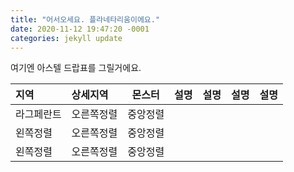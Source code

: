 ```yaml
---
title: "어서오세요. 플라네타리움이에요."
date: 2020-11-12 19:47:20 -0001
categories: jekyll update
---
```



여기엔 아스텔 드랍표를 그릴거에요.

|지역|상세지역|몬스터|설명|설명|설명|설명|
|:---|:---|:---:|:---:|:---:|:---:|:---:|
|라그페란트|오른쪽정렬|중앙정렬|
|왼쪽정렬|오른쪽정렬|중앙정렬|
|왼쪽정렬|오른쪽정렬|중앙정렬|
